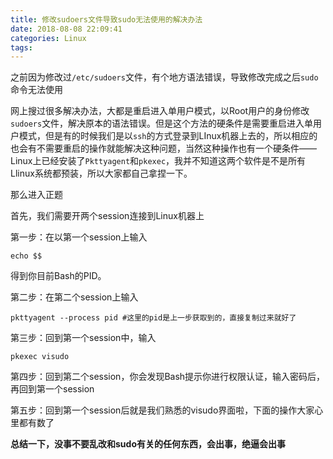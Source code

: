 ```yaml
---
title: 修改sudoers文件导致sudo无法使用的解决办法
date: 2018-08-08 22:09:41
categories: Linux
tags:
---
```


之前因为修改过`/etc/sudoers`文件，有个地方语法错误，导致修改完成之后`sudo`命令无法使用

网上搜过很多解决办法，大都是重启进入单用户模式，以Root用户的身份修改`sudoers`文件，解决原本的语法错误。但是这个方法的硬条件是需要重启进入单用户模式，但是有的时候我们是以`ssh`的方式登录到LInux机器上去的，所以相应的也会有不需要重启的操作就能解决这种问题，当然这种操作也有一个硬条件——Linux上已经安装了`Pkttyagent`和`pkexec`，我并不知道这两个软件是不是所有Llinux系统都预装，所以大家都自己拿捏一下。

那么进入正题

首先，我们需要开两个session连接到Linux机器上

第一步：在以第一个session上输入

```shell
echo $$
```

得到你目前Bash的PID。

第二步：在第二个session上输入

```shell
pkttyagent --process pid #这里的pid是上一步获取到的，直接复制过来就好了
```

第三步：回到第一个session中，输入

```shell
pkexec visudo
```

第四步：回到第二个session，你会发现Bash提示你进行权限认证，输入密码后，再回到第一个session

第五步：回到第一个session后就是我们熟悉的visudo界面啦，下面的操作大家心里都有数了



**总结一下，没事不要乱改和sudo有关的任何东西，会出事，绝逼会出事**